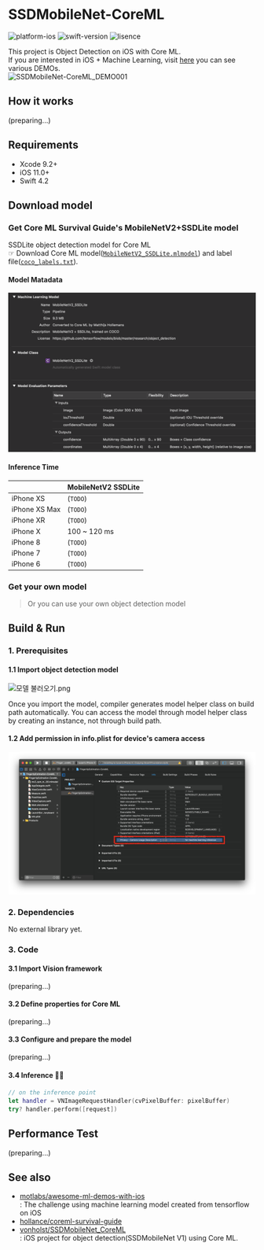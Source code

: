 # SSDMobileNet-CoreML

![platform-ios](https://img.shields.io/badge/platform-ios-lightgrey.svg)
![swift-version](https://img.shields.io/badge/swift-4.2-red.svg)
![lisence](https://img.shields.io/badge/license-MIT-black.svg)

This project is Object Detection on iOS with Core ML.<br>If you are interested in iOS + Machine Learning, visit [here](https://github.com/motlabs/iOS-Proejcts-with-ML-Models) you can see various DEMOs.<br>![SSDMobileNet-CoreML_DEMO001](resource/SSDMobileNetV2-DEMO.gif)

## How it works

(preparing...)

## Requirements

- Xcode 9.2+
- iOS 11.0+
- Swift 4.2

## Download model

### Get Core ML Survival Guide's MobileNetV2+SSDLite model

SSDLite object detection model for Core ML<br>
☞ Download Core ML model([`MobileNetV2_SSDLite.mlmodel`](https://github.com/hollance/coreml-survival-guide/blob/master/MobileNetV2%2BSSDLite/ObjectDetection/ObjectDetection/MobileNetV2_SSDLite.mlmodel)) and label file([`coco_labels.txt`](https://github.com/hollance/coreml-survival-guide/blob/master/MobileNetV2%2BSSDLite/coco_labels.txt)).

#### Model Matadata

![model metadata](resource/model_metadata2.png)

#### Inference Time

|                | MobileNetV2 SSDLite    |
| -------------- | -------- |
| iPhone XS      | (`TODO`) |
| iPhone XS Max  | (`TODO`) |
| iPhone XR      | (`TODO`) |
| iPhone X       | 100 ~ 120 ms   |
| iPhone 8       | (`TODO`) |
| iPhone 7       | (`TODO`) |
| iPhone 6       | (`TODO`) |

### Get your own model

> Or you can use your own object detection model

## Build & Run

### 1. Prerequisites

#### 1.1 Import object detection model

![모델 불러오기.png](https://github.com/tucan9389/MobileNetApp-CoreML/blob/master/resource/%EB%AA%A8%EB%8D%B8%20%EB%B6%88%EB%9F%AC%EC%98%A4%EA%B8%B0.png?raw=true)

Once you import the model, compiler generates model helper class on build path automatically. You can access the model through model helper class by creating an instance, not through build path.

#### 1.2 Add permission in info.plist for device's camera access

![prerequest_001_plist](resource/prerequest_001_plist.png)

### 2. Dependencies

No external library yet.

### 3. Code

#### 3.1 Import Vision framework

(preparing...)

#### 3.2 Define properties for Core ML

(preparing...)

#### 3.3 Configure and prepare the model

(preparing...)

#### 3.4 Inference 🏃‍♂️

```swift
// on the inference point
let handler = VNImageRequestHandler(cvPixelBuffer: pixelBuffer)
try? handler.perform([request])
```

## Performance Test

(preparing...)


## See also

- [motlabs/awesome-ml-demos-with-ios](https://github.com/motlabs/awesome-ml-demos-with-ios)<br>
  : The challenge using machine learning model created from tensorflow on iOS
- [hollance/coreml-survival-guide](https://github.com/hollance/coreml-survival-guide)
- [vonholst/SSDMobileNet_CoreML](https://github.com/vonholst/SSDMobileNet_CoreML)<br>
  : iOS project for object detection(SSDMobileNet V1) using Core ML.
